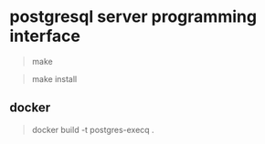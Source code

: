 # postgresql server programming interface

> make

> make install

## docker

> docker build -t postgres-execq .
